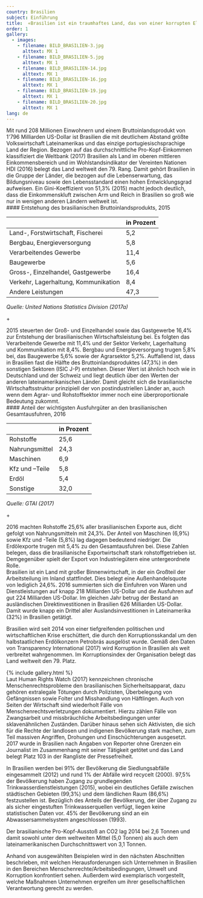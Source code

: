 ```yaml
---
country: Brasilien
subject: Einführung
title:  «Brasilien ist ein traumhaftes Land, das von einer korrupten Elite beherrscht wird»
order: 1
gallery:
  - images:
    - filename: BILD_BRASILIEN-3.jpg
      alttext: MX 1
    - filename: BILD_BRASILIEN-5.jpg
      alttext: MX 1
    - filename: BILD_BRASILIEN-14.jpg
      alttext: MX 1
    - filename: BILD_BRASILIEN-16.jpg
      alttext: MX 1
    - filename: BILD_BRASILIEN-19.jpg
      alttext: MX 1
    - filename: BILD_BRASILIEN-20.jpg
      alttext: MX 1
lang: de
---
```

<!-- Text mit Sidestory rechts -->
<div class="has-sidestories-right grid" markdown="1">

<div class="content" markdown="1">
Mit rund 208 Millionen Einwohnern und einem Bruttoinlandsprodukt von 1'796 Milliarden US-Dollar ist Brasilien die mit deutlichem Abstand größte Volkswirtschaft Lateinamerikas und das einzige portugiesischsprachige Land der Region. Bezogen auf das durchschnittliche Pro-Kopf-Einkommen klassifiziert die Weltbank (2017) Brasilien als Land im oberen mittleren Einkommensbereich und im Wohlstandsindikator der Vereinten Nationen HDI (2016) belegt das Land weltweit den 79. Rang. Damit gehört Brasilien in die Gruppe der Länder, die bezogen auf die Lebenserwartung, das Bildungsniveau sowie den Lebensstandard einen hohen Entwicklungsgrad aufweisen. Ein Gini-Koeffizient von 51,3% (2015) macht jedoch deutlich, dass die Einkommenskluft zwischen Arm und Reich in Brasilien so groß wie nur in wenigen anderen Ländern weltweit ist.
</div>

<div class="sidestory sidestory-right" markdown="1">
#### Entstehung des brasilianischen Bruttoinlandsprodukts, 2015

 &nbsp; | in Prozent
 --- | ---
 Land-, Forstwirtschaft, Fischerei | 5,2
 Bergbau, Energieversorgung | 5,8
 Verarbeitendes Gewerbe | 11,4
 Baugewerbe | 5,6
 Gross-, Einzelhandel, Gastgewerbe | 16,4
 Verkehr, Lagerhaltung, Kommunikation | 8,4
 Andere Leistungen | 47,3

_Quelle: United Nations Statistics Division (2017a)_
<p class="sidestory-toggle"><span>+</span></p>
</div>

<div class="overlay sidestory-right-content content">
<div class="ss-content" markdown="1">
2015 steuerten der Groß- und Einzelhandel sowie das Gastgewerbe 16,4% zur Entstehung der brasilianischen Wirtschaftsleistung bei. Es folgten das Verarbeitende Gewerbe mit 11,4% und der Sektor Verkehr, Lagerhaltung und Kommunikation mit 8,4%. Bergbau und Energieversorgung trugen 5,8% bei, das Baugewerbe 5,6% sowie der Agrarsektor 5,2%. Auffallend ist, dass in Brasilien fast die Hälfte des Bruttoinlandsproduktes (47,3%) in den sonstigen Sektoren (ISIC J-P) entstehen. Dieser Wert ist ähnlich hoch wie in Deutschland und der Schweiz und liegt deutlich über den Werten der anderen lateinamerikanischen Länder. Damit gleicht sich die brasilianische Wirtschaftsstruktur prinzipiell der von postindustriellen Länder an, auch wenn dem Agrar- und Rohstoffsektor immer noch eine überproportionale Bedeutung zukommt.
</div>
</div>

</div>


<!-- Text mit Sidestory links -->
<div class="has-sidestories-left grid" markdown="1">

<div class="sidestory sidestory-left" markdown="1">
#### Anteil der wichtigsten Ausfuhrgüter an den brasilianischen Gesamtausfuhren, 2016

 &nbsp; | in Prozent
--- | ---
Rohstoffe | 25,6
Nahrungsmittel | 24,3
Maschinen | 6,9
Kfz und –Teile | 5,8
Erdöl | 5,4
Sonstige | 32,0

_Quelle: GTAI (2017)_

<p class="sidestory-toggle"><span>+</span></p>
</div>

<div class="overlay sidestory-left-content content">
<div class="ss-content" markdown="1">
2016 machten Rohstoffe 25,6% aller brasilianischen Exporte aus, dicht gefolgt von Nahrungsmitteln mit 24,3%. Der Anteil von Maschinen (6,9%) sowie Kfz und -Teile (5,8%) lag dagegen bedeutend niedriger. Die Erdölexporte trugen mit 5,4% zu den Gesamtausfuhren bei. Diese Zahlen belegen, dass die brasilianische Exportwirtschaft stark rohstoffgetrieben ist. Demgegenüber spielt der Export von Industriegütern eine untergeordnete Rolle.
</div>
</div>

<div class="content" markdown="1">
Brasilien ist ein Land mit großer Binnenwirtschaft, in der ein Großteil der Arbeitsteilung im Inland stattfindet. Dies belegt eine Außenhandelsquote von lediglich 24,6%. 2016 summierten sich die Einfuhren von Waren und Dienstleistungen auf knapp 218 Milliarden US-Dollar und die Ausfuhren auf gut 224 Milliarden US-Dollar. Im gleichen Jahr betrug der Bestand an ausländischen Direktinvestitionen in Brasilien 626 Milliarden US-Dollar. Damit wurde knapp ein Drittel aller Auslandsinvestitionen in Lateinamerika (32%) in Brasilien getätigt.

Brasilien wird seit 2014 von einer tiefgreifenden politischen und wirtschaftlichen Krise erschüttert, die durch den Korruptionsskandal um den halbstaatlichen Erdölkonzern Petrobrás ausgelöst wurde. Gemäß den Daten von Transparency International (2017) wird Korruption in Brasilien als weit verbreitet wahrgenommen. Im Korruptionsindex der Organisation belegt das Land weltweit den 79. Platz.
</div>

</div>


<div class="media-wrapper">
{% include gallery.html %}
</div>

<div class="content" markdown="1">
Laut Human Rights Watch (2017) kennzeichnen chronische Menschenrechtsprobleme den brasilianischen Sicherheitsapparat, dazu gehören extralegale Tötungen durch Polizisten, Überbelegung von Gefängnissen sowie Folter und Misshandlung von Häftlingen. Auch von Seiten der Wirtschaft sind wiederholt Fälle von Menschenrechtsverletzungen dokumentiert. Hierzu zählen Fälle von Zwangsarbeit und missbräuchliche Arbeitsbedingungen unter sklavenähnlichen Zuständen. Darüber hinaus sehen sich Aktivisten, die sich für die Rechte der landlosen und indigenen Bevölkerung stark machen, zum Teil massiven Angriffen, Drohungen und Einschüchterungen ausgesetzt. 2017 wurde in Brasilien nach Angaben von Reporter ohne Grenzen ein Journalist im Zusammenhang mit seiner Tätigkeit getötet und das Land belegt Platz 103 in der Rangliste der Pressefreiheit.

In Brasilien werden bei 91% der Bevölkerung die Siedlungsabfälle eingesammelt (2012) und rund 1% der Abfälle wird recycelt (2000). 97,5% der Bevölkerung haben Zugang zu grundlegenden Trinkwasserdienstleistungen (2015), wobei ein deutliches Gefälle zwischen städtischen Gebieten (99,3%) und dem ländlichen Raum (86,6%) festzustellen ist. Bezüglich des Anteils der Bevölkerung, der über Zugang zu als sicher eingestuften Trinkwasserquellen verfügt, liegen keine statistischen Daten vor. 45% der Bevölkerung sind an ein Abwassersammelsystem angeschlossen (1993).

Der brasilianische Pro-Kopf-Ausstoß an CO2 lag 2014 bei 2,6 Tonnen und damit sowohl unter dem weltweiten Mittel (5,0 Tonnen) als auch dem lateinamerikanischen Durchschnittswert von 3,1 Tonnen.

Anhand von ausgewählten Beispielen wird in den nächsten Abschnitten beschrieben, mit welchen Herausforderungen sich Unternehmen in Brasilien in den Bereichen Menschenrechte/Arbeitsbedingungen, Umwelt und Korruption konfrontiert sehen. Außerdem wird exemplarisch vorgestellt, welche Maßnahmen Unternehmen ergreifen um ihrer gesellschaftlichen Verantwortung gerecht zu werden.
</div>
